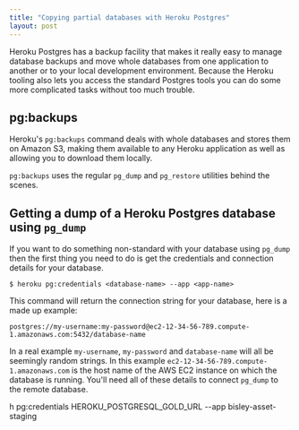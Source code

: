 ```yaml
---
title: "Copying partial databases with Heroku Postgres"
layout: post
---
```


Heroku Postgres has a backup facility that makes it really easy to
manage database backups and move whole databases from one application to
another or to your local development environment. Because the Heroku
tooling also lets you access the standard Postgres tools you can do some
more complicated tasks without too much trouble.

## pg:backups

Heroku's `pg:backups` command deals with whole databases and stores them
on Amazon S3, making them available to any Heroku application as well as
allowing you to download them locally.

`pg:backups` uses the regular `pg_dump` and `pg_restore` utilities behind the scenes.

## Getting a dump of a Heroku Postgres database using `pg_dump`

If you want to do something non-standard with your database using
`pg_dump` then the first thing you need to do is get the credentials and
connection details for your database.

    $ heroku pg:credentials <database-name> --app <app-name>

This command will return the connection string for your database, here
is a made up example:

    postgres://my-username:my-password@ec2-12-34-56-789.compute-1.amazonaws.com:5432/database-name

In a real example `my-username`, `my-password` and `database-name` will
all be seemingly random strings. In this example
`ec2-12-34-56-789.compute-1.amazonaws.com` is the host name of the AWS
EC2 instance on which the database is running. You'll need all of these
details to connect `pg_dump` to the remote database.


h pg:credentials HEROKU_POSTGRESQL_GOLD_URL --app bisley-asset-staging



